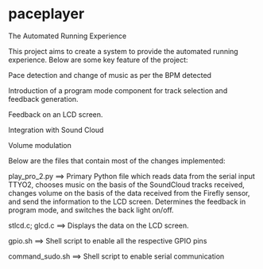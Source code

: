 paceplayer
==========

The Automated Running Experience


This project aims to create a system to provide the automated running experience. Below are some key feature of the project:

Pace detection and change of music as per the BPM detected

Introduction of a program mode component for track selection and feedback generation.

Feedback on an LCD screen.

Integration with Sound Cloud

Volume modulation



Below are the files that contain most of the changes implemented:

play_pro_2.py ==> Primary Python file which reads data from the serial input TTYO2, chooses music on the basis of the SoundCloud tracks received, changes volume on the basis of the data received from the Firefly sensor, and send the information to the LCD screen. Determines the feedback in program mode, and switches the back light on/off.

stlcd.c; glcd.c ==> Displays the data on the LCD screen.

gpio.sh ==> Shell script to enable all the respective GPIO pins

command_sudo.sh ==> Shell script to enable serial communication
